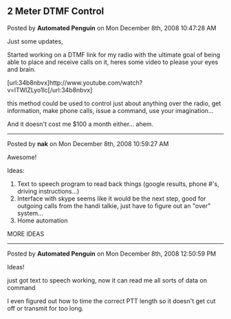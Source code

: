 ## 2 Meter DTMF Control
Posted by **Automated Penguin** on Mon December 8th, 2008 10:47:28 AM

Just some updates,

Started working on a DTMF link for my radio with the ultimate goal of being able to place and receive calls on it, heres some video to please your eyes and brain.

[url:34b8nbvx]http&#58;//www&#46;youtube&#46;com/watch?v=lTWlZLyo1lc[/url:34b8nbvx]

this method could be used to control just about anything over the radio, get information, make phone calls, issue a command, use your imagination...

And it doesn't cost me $100 a month either... ahem.

--------------------------------------------------------------------------------

Posted by **nak** on Mon December 8th, 2008 10:59:27 AM

Awesome!

Ideas:

1) Text to speech program to read back things (google results, phone #'s, driving instructions...)
2) Interface with skype seems like it would be the next step, good for outgoing calls from the handi talkie, just have to figure out an &quot;over&quot; system...
3) Home automation

MORE IDEAS

--------------------------------------------------------------------------------

Posted by **Automated Penguin** on Mon December 8th, 2008 12:50:59 PM

Ideas!

just got text to speech working, now it can read me all sorts of data on command

I even figured out how to time the correct PTT length so it doesn't get cut off or transmit for too long.
